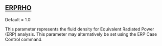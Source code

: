## [ERPRHO](https://help.hexagonmi.com/bundle/MSC_Nastran_2022.4/page/Nastran_Combined_Book/qrg/parameters/TOC.ERPRHO.xhtml)

Default = 1.0

This parameter represents the fluid density for Equivalent Radiated Power (ERP) analysis. This parameter may alternatively be set using the ERP Case Control command.

